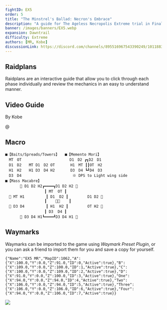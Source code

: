 ```yaml
---
fightID: EX5
order: 5
title: "The Minstrel's Ballad: Necron's Embrace"
description: "A guide for The Ageless Necropolis Extreme trial in Final Fantasy XIV: Dawntrail."
banner: /images/banners/EX5.webp
expansion: Dawntrail
difficulty: Extreme
authors: [MR, Kobe]
discussionLink: https://discord.com/channels/895516967543390249/1011883681222234182
---
```


## Raidplans
Raidplans are an interactive guide that allow you to click through each phase individually and review the mechanics in an easy to understand manner.

<ActionGroup
:actions="[
{ title: 'Opener -> Adds', color: 'purple', href: 'https://raidplan.io/plan/UTl8MUlR0_Wsy1zk' },
{ title: 'Specter of Death -> Enrage', color: 'white', href: 'https://raidplan.io/plan/dzrj3_3MLWwmDW8t' },
]"
/>

## Video Guide
By Kobe

@[](https://youtu.be/bla48p52EKo)

## Macro

```macro
■【Baits/Spreads/Towers】　　■【Memento Mori】
　MT　OT　　　　　　　　　　　　　D1　D2 ┏┓D2　D1
　D1　D2　　MT D1　D2 OT　  　　H1　MT ┃┃OT　H2
　H1　H2　　H1 D3　D4 H2　  　　D3　D4 ┗┛D4　D3
　D3　D4　　　　　 　　　　　  　　※ DPS to Light wing side
■【Mass Macabre】
　　　　 D1 D2 H2┏━━━━┓D1 D2 H2 
　　　　　　　　　　 ┃ MT  OT ┃
　 MT H1　　　　   ┃ D1  D2 ┃　　　　  D1 D2 
　　　　　　　　　　 ┃        ┃
　 D3 D4　　　　   ┃ H1  H2 ┃　　　　  OT H2 
　　　　　　　　　　 ┃ D3  D4 ┃
　　　　 D3 D4 H1┗━━━━┛D3 D4 H1 
```

## Waymarks
Waymarks can be imported to the game using *Waymark Preset Plugin*, or you can ask a friend to import them for you and save a copy for yourself.

```waymarks
{"Name":"EX5 MR","MapID":1062,"A":{"X":100.0,"Y":0.0,"Z":91.0,"ID":0,"Active":true},"B":{"X":109.0,"Y":0.0,"Z":100.0,"ID":1,"Active":true},"C":{"X":100.0,"Y":0.0,"Z":109.0,"ID":2,"Active":true},"D":{"X":91.0,"Y":0.0,"Z":100.0,"ID":3,"Active":true},"One":{"X":94.0,"Y":0.0,"Z":94.0,"ID":4,"Active":true},"Two":{"X":106.0,"Y":0.0,"Z":94.0,"ID":5,"Active":true},"Three":{"X":106.0,"Y":0.0,"Z":106.0,"ID":6,"Active":true},"Four":{"X":94.0,"Y":0.0,"Z":106.0,"ID":7,"Active":true}}
```

![](/images/extreme/ex5-waymarks.webp)
